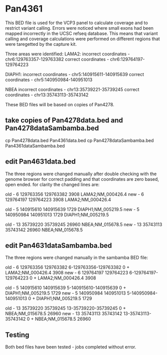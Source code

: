 # Pan4361
This BED file is used for the VCP3 panel to calculate coverage and to restrict variant calling.
Errors were noticed where small exons had been mapped incorrectly in the UCSC refseq database. This means that variant calling and coverage calculations were performed on different regions that were taregetted by the capture kit.

Three areas were identified:
LAMA2:
incorrect coordinates - chr6:129763357-129763382
correct coordinates - chr6:129764197-129764223

DIAPH1:
incorrect coordinates - chr5:140915611-140915639
correct coordinates - chr5:140950984-140951013

NBEA
incorrect coordinates - chr13:35739221-35739245
correct coordinates - chr13:35743113-35743142

These BED files will be based on copies of Pan4278.
 
 ## take copies of Pan4278data.bed and Pan4278dataSambamba.bed
cp Pan4278data.bed Pan4361data.bed
cp Pan4278dataSambamba.bed Pan4361dataSambamba.bed

## edit Pan4631data.bed
The three regions were changed manually after double checking with the genome browser for correct padding and that coordinates are zero based, open ended.
for clarity the changed lines are:

old - 6	129763356	129763382	3908										LAMA2;NM_000426.4
new - 6	129764197	129764223	3908										LAMA2;NM_000426.4

old - 5	140915610	140915639	1729										DIAPH1;NM_005219.5
new - 5	140950984	140951013	1729										DIAPH1;NM_005219.5

old - 13	35739220	35739245	26960										NBEA;NM_015678.5
new - 13	35743113	35743142	26960										NBEA;NM_015678.5

## edit Pan4631dataSambamba.bed
The three regions were changed manually in the sambamba BED file:

old - 6	129763356	129763382	6-129763356-129763382	0	+	LAMA2;NM_000426.4	3908
new - 6	129764197	129764223	6-129764197-129764223	0	+	LAMA2;NM_000426.4	3908

old - 5	140915610	140915639	5-140915610-140915639	0	+	DIAPH1;NM_005219.5	1729
new - 5	140950984	140951013	5-140950984-140951013	0	+	DIAPH1;NM_005219.5	1729

old - 13	35739220	35739245	13-35739220-35739245	0	+	NBEA;NM_015678.5	26960
new - 13	35743113	35743142	13-35743113-35743142	0	+	NBEA;NM_015678.5	26960

## Testing
Both bed files have been tested - jobs completed without error.